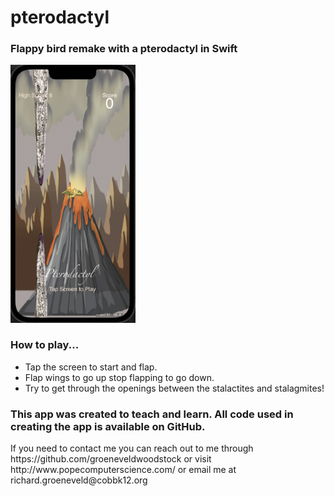 # pterodactyl

<h3>
Flappy bird remake with a pterodactyl in Swift
</h3>
<img src="https://github.com/groeneveldwoodstock/pterodactyl/blob/main/pterodactyl1.png" alt="Screen Shot" style="width:200px;">
<h3>
How to play... 
</h3>
<ul>
  <li>Tap the screen to start and flap.</li>
  <li>Flap wings to go up stop flapping to go down.</li>
  <li>Try to get through the openings between the stalactites and stalagmites!</li>
</ul>

<h3>
This app was created to teach and learn. All code used in creating the app is available on GitHub.
</h3>
<p>If you need to contact me you can reach out to me through https://github.com/groeneveldwoodstock or visit http://www.popecomputerscience.com/ or email me at richard.groeneveld@cobbk12.org 
</p>


  </body>
